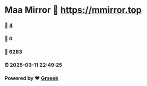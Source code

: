 # Maa Mirror :link: https://mmirror.top 
### :page_facing_up: [4](https://mmirror.top/tag.html) 
### :speech_balloon: 0 
### :hibiscus: 6283 
### :alarm_clock: 2025-03-11 22:49:25 
### Powered by :heart: [Gmeek](https://github.com/Meekdai/Gmeek)

